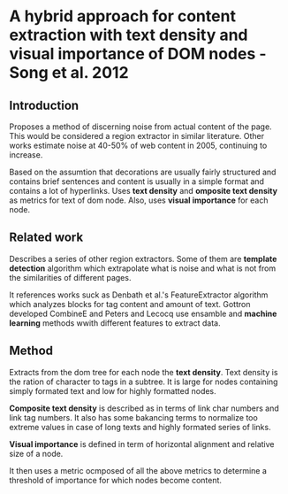 # A hybrid approach for content extraction with text density and visual importance of DOM nodes - Song et al. 2012

## Introduction
Proposes a method of discerning noise from actual content of the page. This would be considered a region extractor in similar literature. Other works estimate noise at 40-50% of web content in 2005, continuing to increase.

Based on the assumtion that decorations are usually fairly structured and contains brief sentences and content is usually in a simple format and contains a lot of hyperlinks. Uses **text density** and **omposite text density** as metrics for text of dom node. Also, uses  **visual importance** for each node.

## Related work
Describes a series of other region extractors. Some of them are **template detection** algorithm which extrapolate what is noise and what is not from the similarities of different pages.

It references works suck as Denbath et al.'s FeatureExtractor algorithm which analyzes blocks for tag content and amount of text.  Gottron developed CombineE and Peters and Lecocq use ensamble and **machine learning** methods wwith different features to extract data.

## Method
Extracts from the dom tree for each node the **text density**. Text density is the ration of character to tags in a subtree. It is large for nodes containing simply formated text and low for highly formatted nodes.

**Composite text density** is described as in terms of link char numbers and link tag numbers. It also has some bakancing terms to normalize too extreme values in case of long texts and  highly formated series of links. 

**Visual importance** is defined in term of horizontal alignment and relative size of a node. 

It then uses a metric ocmposed of all the above metrics to determine a threshold of importance for which nodes become content.
